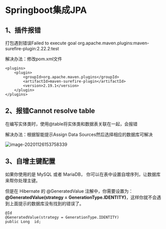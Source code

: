 # Springboot集成JPA

## 1、插件报错

打包遇到错误Failed to execute goal org.apache.maven.plugins:maven-surefire-plugin:2.22.2:test

解决办法：修改pom.xml文件

```
<plugins>
	<plugin>
		<groupId>org.apache.maven.plugins</groupId>
		<artifactId>maven-surefire-plugin</artifactId>
		<version>2.19.1</version>
	</plugin>
</plugins>
```



## 2、报错Cannot resolve table

在编写实体类时，使用@table将实体类和数据表关联在一起，会报错

解决办法：根据智能提示Assign Data Sources然后选择相应的数据库可解决

![image-20201126153758339](https://gitee.com/BlacksJack/picture-bed/raw/master/img/20201126165603.png)



## 3、自增主键配置

如果你使用的是 MySQL 或者 MariaDB， 你可以在表中设置自增序列，让数据库来帮你处理主键。

但是在 Hibernate 的 @GeneratedValue 注解中，你需要设置为： **@GeneratedValue(strategy = GenerationType.IDENTITY)**，这样你就不会遇到上面提示的数据库没有找到的错误了。

```
@Id
@GeneratedValue(strategy = GenerationType.IDENTITY)
public Long  id;
```

